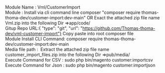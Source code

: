 Module Name : Vml/CustomerImport<br/>
Module : Install via cli command line composer "composer require thomas-thoma-dev/customer-import:dev-main" OR Exact the attached zip file name Vml.zip into the following Dir =>app/code/<br/>
Gitup Repo URL:{ "type": "git", "url": "https://github.com/Thomas-thoma-dev/vml-customer-import"} Copy paste into root composer file<br/>
Module Install CLI Command: composer require thomas-thoma-dev/customer-import:dev-main<br/>
Media file path :  Extract the attached zip file name customer_import_files.zip into the following Dir =>pub/media/<br/>
Execute Command for CSV : sudo php bin/magento customer:importcsv<br/>
Execute Command for Json : sudo php bin/magento customer:importjson<br/>
